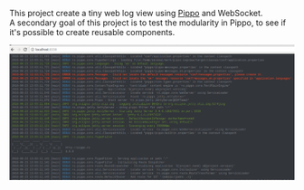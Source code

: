 This project create a tiny web log view using [Pippo](http://www.pippo.ro) and WebSocket.  
A secondary goal of this project is to test the modularity in Pippo, to see if it's possible to create reusable components.
  
![Upload](screenshots/logview.png?raw=true)
  